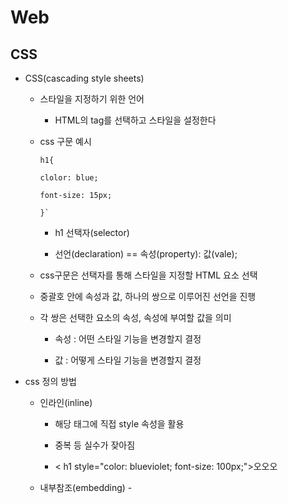 # Web

## CSS

- CSS(cascading style sheets)
  
  - 스타일을 지정하기 위한 언어
    
    - HTML의 tag를 선택하고 스타일을 설정한다
  
  - css 구문 예시
    
    ```
    h1{
    
    clolor: blue;
    
    font-size: 15px;
    
    }`
    ```
    
    - h1 선택자(selector)
    
    - 선언(declaration) == 속성(property): 값(vale);
  
  - css구문은 선택자를 통해 스타일을 지정할 HTML 요소 선택
  
  - 중괄호 안에 속성과 값, 하나의 쌍으로 이루어진 선언을 진행
  
  - 각 쌍은 선택한 요소의 속성, 속성에 부여할 값을 의미
    
    - 속성 : 어떤 스타일 기능을 변경할지 결정
    
    - 값 : 어떻게 스타일 기능을 변경할지 결정

- css 정의 방법
  
  - 인라인(inline)
    
    - 해당 태그에 직접 style 속성을 활용
    
    - 중복 등 실수가 잦아짐
    
    - < h1 style="color: blueviolet; font-size: 100px;">오오오</h1></h1>
  
  - 내부참조(embedding) - <style>
    
    - head태그 내에 style 태그 지정
    
    - 코드가 너무 길어지는 단점
    
    - < style>
      
          h1 {
          
            color: red;
          
            font-size: 40px;
          
          }
      
        < /style>
  
  - 외부참조(link file) - 분리된 css 파일
    
    - 외부 css 파일을 헤드 태그 내 link 태그로 불러오기
    
    - 가장많이 사용
    
    -  <link rel="stylesheet" href="파일명.css">

- CSS with 개발자 도구
  
  - styles : 해당 요소에 선언된 모든 css
  
  - computed : 해당 요소에 최종 계산된 css

- CSS selectors
  
  - 선택자 유형
    
    - 기본 선택자
      
      - 전체선택자(*), 요소선택자(h2, h3 ...)
      
      - 클래스 선택자(.클래스), 아이디 선택자(#아이디), 속성선택자
    
    - 결합자(combinators)
      
      - 자손결합자(.box p), 자식결합자(.box > p)
      
      - 일반형제결합자, 인접 형제 결합자
    
    - 의사 클래스/요소(pseudo class)
      
      - 링크, 동적 의사 클래스
      
      - 구조적의사 클래스, 기타의사 클래스, 의사 엘리먼트, 속성 선택자
  
  - CSS 선택자 정리
    
    - 요소선택자
      
      - HTML 태그를 직접 선택
    
    - 클래스(class) 선택자
      
      - 마침표(.)로 시작하며, 해당 클래스가 적용된 항목을 선택
    
    - 아이디(id) 선택자
      
      - #으로 시작하며, 해당 아이디가 적용된 항목을 선택
      
      - 일반적으로 하나의 문서에 1번 사용
      
      - 여러 번 사용해도 동작하지만, 단일 id 사용을 권장
  
  - CSS 적용 우선순위(cascading order)
    
    1. 중요도(importance) - 사용시 주의
       
       - `!importance` 사용하면 우선순위
    
    2. 우선순위(specificity)
       
       - 범위가 좁을수록 강하다
       
       - 인라인>id>class, 속성, pseudo-class>요소, pseudo-element
       
       - **같은 우선순위가 중복으로 나오면 CSS 파일에서 뒤에 있는 설정으로 나오게 된다.**
    
    3. css 파일 로딩 순서
  
  - CSS 상속
    
    - css는 상속을 통해 부모 요소의 속성을 자식에게 상속한다.
    
    - 속성 중에는 상속이 되는 것과 되지 않는 것이 있다.
      
      - 상속되는 것 : text요소(font, color, text-align), opacity, visibility
      
      - 상속되지 않는 것 : box model 요소(width, height, margin, padding, border, box-sizing, display), position관련요소(position, top/right/left/bottom, z-index)
  
  - 크기 단위
    
    - px(픽셀)
      
      - 모니터 해상도의 한 화소인 '픽셀'기준
      
      - 픽셀의 크기는 변하지 않기 떄문에 고정적인 단위
    
    - %
      
      - 백분율 단위
      
      - 가변적인 레이아웃에서 자주 사용
    
    - em
      
      - (바로 위, 부모요소에 대한) 상속의 영향을 받음
      
      - 배수 단위, 요소에 지정된 사이즈에 상대적인 사이즈를 갖음
    
    - rem
      
      - (바로 위, 부모요소에 대한) 상속의 영향을 받지 않음
      
      - 최상위 요소(HTML)의 사이즈 기준으로 배수 단위를 갖음
    
    - viewport
      
      - 웹페이지를 방문한 유저에게 바로 보이게 되는 웹 컨텐츠의 영역(디바이스 화면)
      
      - 디바이스의 viewport를 기준으로 상대적인 사이즈가 결정
      
      - vw(가로), vh(세로), vmin(최소), vmax(최대)
  
  - 색상 단위
    
    - 색상키워드(background-color : red;)
      
      - 대소문자 구분 안함
      
      - 특정색을 직접 글자로 나타냄
    
    - RGB색상(background-color : rgb(0,255,0);) (background-color : #000000;)
      
      - 16진수 표기법 혹은 함수형 표기법을 사용해 특정 색 표현
    
    - HSL 색상(background-color : hsl(0, 100%, 50%);)
      
      - 색상, 채도, 명도를 통해 특정 색을 표현하는 방식
    
    - a는 alpha 투명도
      
      - (background-color : rgba(0,255,0, 0);) 
      
      - (background-color : hsla(0, 100%, 50%, 0);)
  
  ## CSS Selectors
  
  - 결합자(combinators)
    
    - 자손결합자(공백)
      
      - selectorA 하위의 모든 selectorB요소
      
      - A의 하위나 하위의 하위 모두 영향을 미침
    
    - 자식결합자(>)
      
      - selectorA 바로 아래의 selectorB요소
      
      - A의 하위에는 영향을 미치나 하위의 하위에는 영향을 못미침
    
    - 일반 형제 결합자(~)
      
      - selectorA의 형제 요소 중 뒤에 위치하는 selectorB 요소를 모두 선택
      
      - 같은 레벨의 A뒤에 나오는 것에 영향
    
    - 인접 형제 결합자(+)
      
      - selectorA의 형제 요소 중 바로 뒤에 위치하는 selectorB 요소를 선택
      
      - 같은 레벨의 A 바로 뒤에만 영향
  
  ## CSS box model
  
  - 모든 HTML요소는 네모(박스모델)이다.
  
  - 위에서부터 아래로, 왼쪽에서 오른쪽으로 쌓인다.
  
  - 박스는 4가지 영역으로 이루어짐
    
    - margin : 테두리와 다른 테두리 사이의 공간
    
    - border : 테두리
      
      - 너비(width), 높이(height), 테두리 두께, 테두리 모양 등을 선택
    
    - padding : 내용과 테두리 사이의 공간
    
    - content : 내용
  
  - box size는 기본적으로 content box의 크기를 말함
  
  - 상황에 따라 border box를 box size로 볼 수 있음

## CSS Display

- 모든 요소는 네모(박스모델)이고 좌측 상단에 배치

- display에 따라 크기와 배치가 달라진다.

- display : block
  
  - 줄바꿈이 일어나는 요소
  
  - 화면 크기 전체의 가로 폭을 차지한다
  
  - 블록레벨 요소 안에 인라인 레벨 요소가 들어갈 수 있음
  
  - 대표적인 블록레벨 요소
    
    - div/ul/ol/li/p/hr/form

- display : inline
  
  - 줄 바꿈이 일어나지 않는 행의 일부요소
  
  - content 너비만큼 가로 폭을 차지한다
  
  - width, height, margin-top, margin-bottom을 지정할 수 없다.
  
  - 상하 여백은 line height로 지정한다
  
  - 대표적인 인라인 레벨 요소
    
    - span/a/img/input/lable/b/em/i/strong

- display : inline- block
  
  - block과 inline 레벨 요소의 특징을 모두 갖음
  
  - inline처럼 한 줄에 표시할 수 있고, block처럼 width, height, margin 속성을 모두 지정할 수 있음

- display : none
  
  - 해당 요소를 화면에 표시하지 않고, 공간조차 부여되지 않음
  
  - hidden
    
    - 해당 요소가 공간은 차지하나 화면에 표시만 하지 않는다.

## CSS position

- 문서 상에서 요소의 위치를 지정

- static : 모든 태그의 기본 값(기준 위치)
  
  - 일반적인 요소의 배치 순서에 따름(좌측 상단)
  
  - 부모 요소 내에서 배치될 때는 부모 요소의 위치를 기준으로 배치 됨

- 아래는 좌표 프로퍼티(top, bottom, left, right)를 사용하여 이동 가능
  
  1. relative : 상대 위치
     
     - 자기 자신의 static 위치를 기준으로 이동(normal flow 유지)
     
     - 레이아웃에서 요소가 차지하는 공간은 static일 때와 같음(normal position 대비 offset)
  
  2. absolute : 절대 위치
     
     - 요소를 일반적인 문서 흐름에서 제거 후 레이아웃에 공간을 차지하지 않음(normal flow 벗어남)
     
     - static이 아닌 가장 가까이 있는 부모/조상 요소를 기준으로 이동(없는 경우 브라우저 화면 기준으로 이동)
  
  3. fixed : 고정위치
     
     - 요소를 일반적인 문서 흐름에서 제거 후 레이아웃에 공간을 차지하지 않음(normal flow 벗어남)
     
     - 부모 요소와 관계없이 viewport를 기준으로 이동
       
       - 스크롤시에도 항상 같은 곳에 위치
  
  4. sticky : 스크롤에 따라 static -> fixed로 변경
     
     - 속성을 적용한 박스는 평소에 문서 안에서 position: static상태와 같이 일반적인 흐름에 따르지만 스크롤 위치가 임계점에 이르면, position: static와 같이 박스를 화면에 고정할 수 있는 속성

- css원칙
  
  css 1,2. normal flow
  
  - 모든요소는 네모(박스모델), 좌측 상단에 배치
  
  - display에 따라 크기와 배치가 달라짐
  
  css 3.
  
  - position 기준으로 변경
    
    - relative : 본인의 원래위치
    
    - absolute: 특정 부모의 위치
    
    - fixed: 화면의 위치
    
    - sticky :기본적으로 static이나 스크롤 이동에 따라 fixed로 변경
